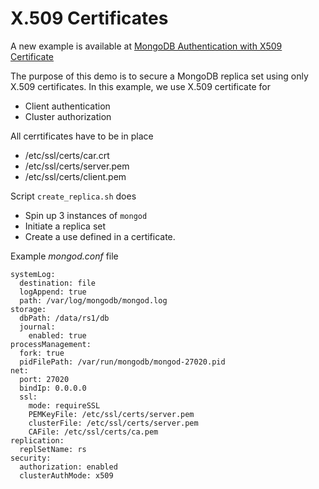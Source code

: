 # X.509 Certificates

A new example is available at [MongoDB Authentication with X509 Certificate](https://github.com/simagix/mongo-x509)

The purpose of this demo is to secure a MongoDB replica set using only X.509 certificates.  In this example, we use X.509 certificate for

- Client authentication
- Cluster authorization

All cerrtificates have to be in place

- /etc/ssl/certs/car.crt
- /etc/ssl/certs/server.pem
- /etc/ssl/certs/client.pem

Script `create_replica.sh` does

- Spin up 3 instances of `mongod`
- Initiate a replica set
- Create a use defined in a certificate.

Example *mongod.conf* file

```
systemLog:
  destination: file
  logAppend: true
  path: /var/log/mongodb/mongod.log
storage:
  dbPath: /data/rs1/db
  journal:
    enabled: true
processManagement:
  fork: true
  pidFilePath: /var/run/mongodb/mongod-27020.pid
net:
  port: 27020
  bindIp: 0.0.0.0
  ssl:
    mode: requireSSL
    PEMKeyFile: /etc/ssl/certs/server.pem
    clusterFile: /etc/ssl/certs/server.pem
    CAFile: /etc/ssl/certs/ca.pem
replication:
  replSetName: rs
security:
  authorization: enabled
  clusterAuthMode: x509
```
